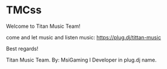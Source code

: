# TMCss

Welcome to Titan Music Team!

come and let music and listen music: https://plug.dj/tittan-music

Best regards!

Titan Music Team.
By: MsiGaming l Developer in plug.dj name.
